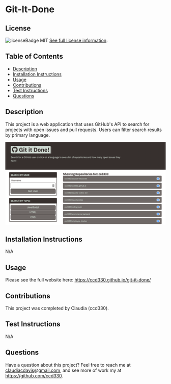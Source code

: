 # Git-It-Done

  
  ## License
  ![licenseBadge](https://img.shields.io/badge/License-MIT-blue.svg)
  MIT
  [See full license information](https://opensource.org/licenses/MIT).
  

  ## Table of Contents
  * [Description](#description)
  * [Installation Instructions](#installation-instructions)
  * [Usage](#usage)
  * [Contributions](#contributions)
  * [Test Instructions](#test-instructions)
  * [Questions](#questions)

  ## Description
  This project is a web application that uses GitHub's API to search for projects with open issues and pull requests. Users can filter search results by primary language.
  
  <img src="https://github.com/ccd330/git-it-done/blob/main/assets/demo.png" />

  ## Installation Instructions
  N/A

  ## Usage
  Please see the full website here: https://ccd330.github.io/git-it-done/

  ## Contributions
  This project was completed by Claudia (ccd330).

  ## Test Instructions
  N/A

  ## Questions
  Have a question about this project? Feel free to reach me at claudiacdavis@gmail.com, and see more of work my at https://github.com/ccd330.
